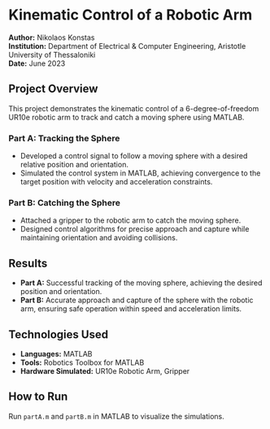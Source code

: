 # Kinematic Control of a Robotic Arm

**Author:** Nikolaos Konstas  
**Institution:** Department of Electrical & Computer Engineering, Aristotle University of Thessaloniki  
**Date:** June 2023  

## Project Overview

This project demonstrates the kinematic control of a 6-degree-of-freedom UR10e robotic arm to track and catch a moving sphere using MATLAB.

### Part A: Tracking the Sphere
- Developed a control signal to follow a moving sphere with a desired relative position and orientation.
- Simulated the control system in MATLAB, achieving convergence to the target position with velocity and acceleration constraints.

### Part B: Catching the Sphere
- Attached a gripper to the robotic arm to catch the moving sphere.
- Designed control algorithms for precise approach and capture while maintaining orientation and avoiding collisions.

## Results

- **Part A:** Successful tracking of the moving sphere, achieving the desired position and orientation.
- **Part B:** Accurate approach and capture of the sphere with the robotic arm, ensuring safe operation within speed and acceleration limits.

## Technologies Used

- **Languages:** MATLAB  
- **Tools:** Robotics Toolbox for MATLAB  
- **Hardware Simulated:** UR10e Robotic Arm, Gripper  

## How to Run

Run `partA.m` and `partB.m` in MATLAB to visualize the simulations.
